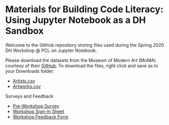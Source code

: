 # Materials for Building Code Literacy: Using Jupyter Notebook as a DH Sandbox


Welcome to the GitHub repository storing files used during the Spring 2020 DH Workshop @ PCL on Jupyter Notebook.

Please download the datasets from the Museum of Modern Art (MoMA) courtesy of their [GitHub](https://github.com/MuseumofModernArt/collection). To download the files, right click and save as to your Downloads folder:

* [Artists.csv](https://media.githubusercontent.com/media/MuseumofModernArt/collection/master/Artists.csv)
* [Artworks.csv](https://media.githubusercontent.com/media/MuseumofModernArt/collection/master/Artworks.csv)

Surveys and Feedback
- [Pre-Workshop Survey](https://forms.gle/JkWJ196qGKZFy47r8)
- [Workshop Sign-In Sheet](https://utexas.qualtrics.com/jfe/form/SV_4UXpYalcA7ZGRCZ)
- [Workshop Feedback Form](https://forms.gle/ii8ULUhuw63yrT2x5)
